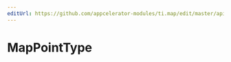 ```yaml
---
editUrl: https://github.com/appcelerator-modules/ti.map/edit/master/apidoc/MapPointType.yml
---
```

# MapPointType

<TypeHeader/>

<ApiDocs/>
